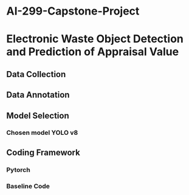# AI-299-Capstone-Project
# Electronic Waste Object Detection and Prediction of Appraisal Value

## Data Collection
## Data Annotation

## Model Selection
### Chosen model YOLO v8

## Coding Framework
### Pytorch

### Baseline Code
